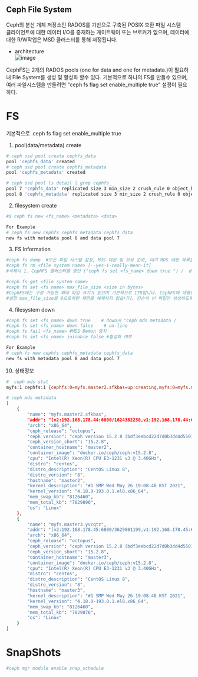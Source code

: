 ## Ceph File System 
Ceph의 분산 개체 저장소인 RADOS를 기반으로 구축된 POSIX 호환 파일 시스템   
클라이언트에 대한 데이터 I/O를 중재하는 게이트웨이 또는 브로커가 없으며, 데이터에 대한 R/W작업은 MSD 클러스터를 통해 저정됩니다. 

- architecture  
![image](https://user-images.githubusercontent.com/39255123/144989915-dd2bc872-d247-4847-be53-bb28a564df32.png)

CephFS는 2개의 RADOS pools (one for data and one for metadata.)이 필요하녀 File System를 생성 및 활성화 할수 있다.
기본적으로 하나의 FS를 만들수 있으며, 여러 파일시스템을 만들려면 "ceph fs flag set enable_multiple true" 설정이 필요하다.  



# FS
기본적으로 
.ceph fs flag set enable_multiple true

1. pool(data/metadata) create 
```bash
# ceph osd pool create cephfs_data
pool 'cephfs_data' created
# ceph osd pool create cephfs_metadata
pool 'cephfs_metadata' created

# ceph osd pool ls detail | grep cephfs_
pool 7 'cephfs_data' replicated size 3 min_size 2 crush_rule 0 object_hash rjenkins pg_num 32 pgp_num 32 autoscale_mode on last_change 2395 flags hashpspool,creating stripe_width 0
pool 8 'cephfs_metadata' replicated size 3 min_size 2 crush_rule 0 object_hash rjenkins pg_num 32 pgp_num 32 autoscale_mode on last_change 2398 flags hashpspool,creating stripe_width 0

```
2. filesystem create 
```bash
#$ ceph fs new <fs_name> <metadata> <data>

For Example
# ceph fs new cephfs cephfs_metadata cephfs_data
new fs with metadata pool 8 and data pool 7
```

3. FS Information
```bash
#ceph fs dump  #모든 파일 시스템 설정, MDS 데몬 및 보유 순위, 대기 MDS 데몬 목록을 포함하는 지정된 epoch(기본값: 현재)에서 FSMap을 덤프
#ceph fs rm <file system name> [--yes-i-really-mean-it]  
#삭제시 1. CephFS 클러스터를 중단 ("ceph fs set <fs_name> down true ") /  down 플래그

#ceph fs get <file system name>
#ceph fs set <fs name> max_file_size <size in bytes> 
#CephFS에는 구성 가능한 최대 파일 크기가 있으며 기본적으로 1TB입니다. CephFS에 대용량 파일을 저장하려는 경우 이 제한을 더 높게 설정할 수 있습니다. 64비트 필드입니다.
#설정 max_file_size을 0으로하면 제한을 해제하지 않습니다. 단순히 빈 파일만 생성하도록 클라이언트를 제한

```
4. filesystem down
```bash
#ceph fs set <fs_name> down true    # down시 "ceph mds metadata / 
#ceph fs set <fs_name> down false    # on-line
#ceph fs fail <fs_name> #MDS Demon 중지
#ceph fs set <fs_name> joinable false #활성화 여부

For Example
# ceph fs new cephfs cephfs_metadata cephfs_data
new fs with metadata pool 8 and data pool 7
```



10. 상태정보
```bash
#  ceph mds stat
myfs:1 cephfs:1 {cephfs:0=myfs.master2.sfkbas=up:creating,myfs:0=myfs.master3.yvcqtz=up:active}

# ceph mds metadata
[
    {
        "name": "myfs.master2.sfkbas",
        "addr": "[v2:192.168.178.44:6800/1624382230,v1:192.168.178.44:6801/1624382230]",
        "arch": "x86_64",
        "ceph_release": "octopus",
        "ceph_version": "ceph version 15.2.8 (bdf3eebcd22d7d0b3dd4d5501bee5bac354d5b55) octopus (stable)",
        "ceph_version_short": "15.2.8",
        "container_hostname": "master2",
        "container_image": "docker.io/ceph/ceph:v15.2.8",
        "cpu": "Intel(R) Xeon(R) CPU E3-1231 v3 @ 3.40GHz",
        "distro": "centos",
        "distro_description": "CentOS Linux 8",
        "distro_version": "8",
        "hostname": "master2",
        "kernel_description": "#1 SMP Wed May 26 19:08:48 KST 2021",
        "kernel_version": "4.18.0-193.0.1.el8.x86_64",
        "mem_swap_kb": "8126460",
        "mem_total_kb": "7829896",
        "os": "Linux"
    },
    {
        "name": "myfs.master3.yvcqtz",
        "addr": "[v2:192.168.178.45:6800/3629801199,v1:192.168.178.45:6801/3629801199]",
        "arch": "x86_64",
        "ceph_release": "octopus",
        "ceph_version": "ceph version 15.2.8 (bdf3eebcd22d7d0b3dd4d5501bee5bac354d5b55) octopus (stable)",
        "ceph_version_short": "15.2.8",
        "container_hostname": "master3",
        "container_image": "docker.io/ceph/ceph:v15.2.8",
        "cpu": "Intel(R) Xeon(R) CPU E3-1231 v3 @ 3.40GHz",
        "distro": "centos",
        "distro_description": "CentOS Linux 8",
        "distro_version": "8",
        "hostname": "master3",
        "kernel_description": "#1 SMP Wed May 26 19:08:48 KST 2021",
        "kernel_version": "4.18.0-193.0.1.el8.x86_64",
        "mem_swap_kb": "8126460",
        "mem_total_kb": "7829876",
        "os": "Linux"
    }
]
```

# SnapShots

```bash
#ceph mgr module enable snap_schedule

```
   
